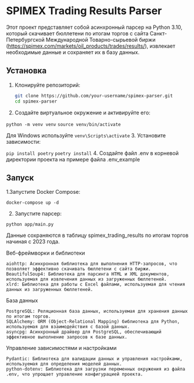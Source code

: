 # SPIMEX Trading Results Parser

Этот проект представляет собой асинхронный парсер на Python 3.10, который скачивает бюллетени по итогам торгов с сайта Санкт-Петербургской Международной Товарно-сырьевой биржи (https://spimex.com/markets/oil_products/trades/results/), извлекает необходимые данные и сохраняет их в базу данных.

## Установка

1. Клонируйте репозиторий:
   ```sh
   git clone https://github.com/your-username/spimex-parser.git
   cd spimex-parser

2. Создайте виртуальное окружение и активируйте его:

`python -m venv venv`
`source venv/bin/activate` 
 
Для Windows используйте 
`venv\Scripts\activate`
3. Установите зависимости:

`pip install poetry` `poetry install`
4. Создайте файл .env в корневой директории проекта на примере файла .env_example

## Запуск

1.Запустите Docker Compose:

`docker-compose up -d`

2. Запустите парсер:

`python app/main.py`

Данные сохраняются в таблицу spimex_trading_results по итогам торгов начиная с 2023 года.


Веб-фреймворки и библиотеки

    aiohttp: Асинхронная библиотека для выполнения HTTP-запросов, что позволяет эффективно скачивать бюллетени с сайта биржи.
    BeautifulSoup4: Библиотека для парсинга HTML и XML документов, используемая для извлечения данных из загруженных бюллетеней.
    xlrd: Библиотека для работы с Excel файлами, используемая для чтения данных из загруженных бюллетеней.

База данных

    PostgreSQL: Реляционная база данных, используемая для хранения данных по итогам торгов.
    SQLAlchemy: ORM (Object-Relational Mapping) библиотека для Python, используемая для взаимодействия с базой данных.
    asyncpg: Асинхронный драйвер для PostgreSQL, обеспечивающий эффективное выполнение запросов к базе данных.

Управление зависимостями и настройками

    Pydantic: Библиотека для валидации данных и управления настройками, используемая для определения моделей данных.
    python-dotenv: Библиотека для загрузки переменных окружения из файла .env, что упрощает управление конфигурацией проекта.